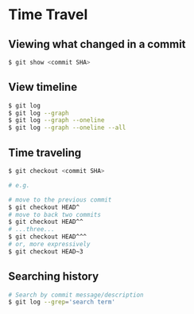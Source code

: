 # Time Travel

## Viewing what changed in a commit

```bash
$ git show <commit SHA>
```

## View timeline

```bash
$ git log
$ git log --graph
$ git log --graph --oneline
$ git log --graph --oneline --all
```

## Time traveling

```bash
$ git checkout <commit SHA>

# e.g. 

# move to the previous commit
$ git checkout HEAD^
# move to back two commits
$ git checkout HEAD^^
# ...three...
$ git checkout HEAD^^^
# or, more expressively
$ git checkout HEAD~3
```

## Searching history

```bash
# Search by commit message/description
$ git log --grep='search term'
```
